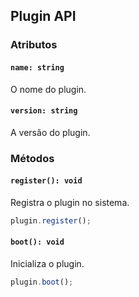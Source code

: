 ## Plugin API

### Atributos

#### `name: string`

O nome do plugin.

#### `version: string`

A versão do plugin.

### Métodos

#### `register(): void`

Registra o plugin no sistema.

```javascript
plugin.register();
```

#### `boot(): void`

Inicializa o plugin.

```javascript
plugin.boot();
```
